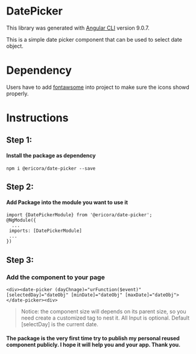 # DatePicker

This library was generated with [Angular CLI](https://github.com/angular/angular-cli) version 9.0.7.

This is a simple date picker component that can be used to select date object.

# Dependency
Users have to add [fontawsome](https://fontawesome.com/) into project to make sure the icons showd properly.

# Instructions
## Step 1:
#### Install the package as dependency
    npm i @ericora/date-picker --save

## Step 2:
#### Add Package into the module you want to use it
    import {DatePickerModule} from '@ericora/date-picker';
    @NgModule({
      ...
     imports: [DatePickerModule]
     ...
    })

## Step 3:
### Add the component to your page
    <div><date-picker (dayChnage)="urFunction($event)" [selectedDay]="dateObj" [minDate]="dateObj" [maxDate]="dateObj"></date-picker><div>
> Notice: the component size will depends on its parent size, so you need create a customized tag to nest it. All Input is optional. Default [selectDay] is the current date.

#### The package is the very first time try to publish my personal reused component publicly. I hope it will help you and your app. Thank you.